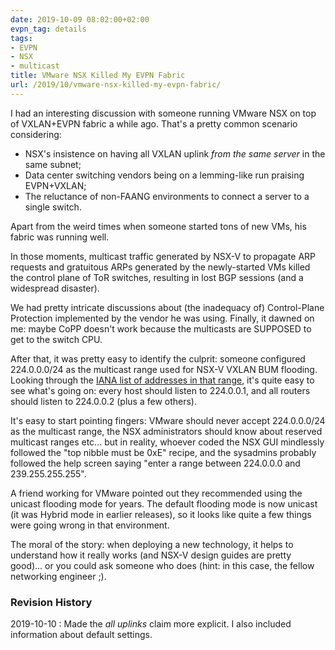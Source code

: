 ```yaml
---
date: 2019-10-09 08:02:00+02:00
evpn_tag: details
tags:
- EVPN
- NSX
- multicast
title: VMware NSX Killed My EVPN Fabric
url: /2019/10/vmware-nsx-killed-my-evpn-fabric/
---
```

I had an interesting discussion with someone running VMware NSX on top of VXLAN+EVPN fabric a while ago. That's a pretty common scenario considering:

-   NSX's insistence on having all VXLAN uplink *from the same server* in the same subnet;
-   Data center switching vendors being on a lemming-like run praising EVPN+VXLAN;
-   The reluctance of non-FAANG environments to connect a server to a single switch.

Apart from the weird times when someone started tons of new VMs, his fabric was running well.
<!--more-->
In those moments, multicast traffic generated by NSX-V to propagate ARP requests and gratuitous ARPs generated by the newly-started VMs killed the control plane of ToR switches, resulting in lost BGP sessions (and a widespread disaster).

We had pretty intricate discussions about (the inadequacy of) Control-Plane Protection implemented by the vendor he was using. Finally, it dawned on me: maybe CoPP doesn't work because the multicasts are SUPPOSED to get to the switch CPU.

After that, it was pretty easy to identify the culprit: someone configured 224.0.0.0/24 as the multicast range used for NSX-V VXLAN BUM flooding. Looking through the [IANA list of addresses in that range](https://www.iana.org/assignments/multicast-addresses/multicast-addresses.xhtml#multicast-addresses-1), it's quite easy to see what's going on: every host should listen to 224.0.0.1, and all routers should listen to 224.0.0.2 (plus a few others).

It's easy to start pointing fingers: VMware should never accept 224.0.0.0/24 as the multicast range, the NSX administrators should know about reserved multicast ranges etc... but in reality, whoever coded the NSX GUI mindlessly followed the "top nibble must be 0xE" recipe, and the sysadmins probably followed the help screen saying "enter a range between 224.0.0.0 and 239.255.255.255".

A friend working for VMware pointed out they recommended using the unicast flooding mode for years. The default flooding mode is now unicast (it was Hybrid mode in earlier releases), so it looks like quite a few things were going wrong in that environment.

The moral of the story: when deploying a new technology, it helps to understand how it really works (and NSX-V design guides are pretty good)... or you could ask someone who does (hint: in this case, the fellow networking engineer ;).

### Revision History

2019-10-10
: Made the *all uplinks* claim more explicit. I also included information about default settings.
